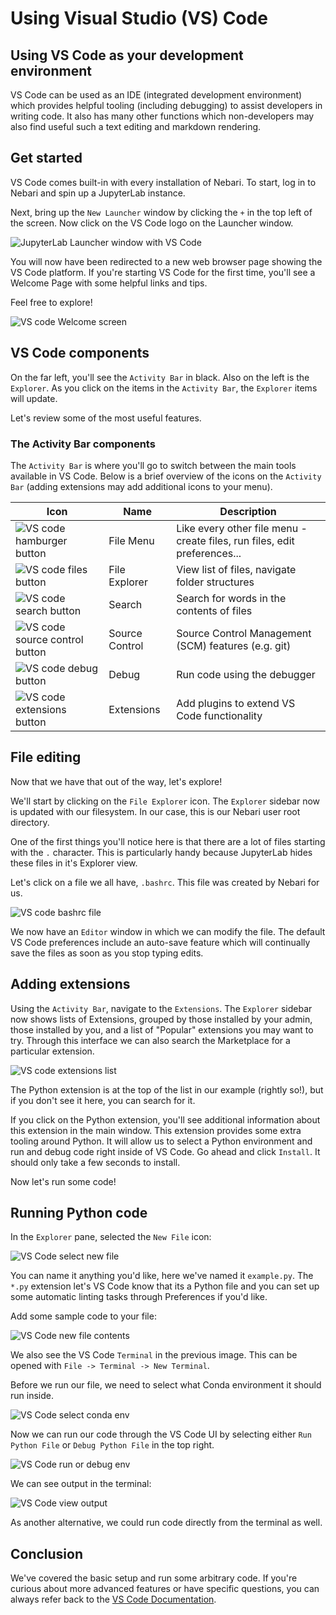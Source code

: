 # Using Visual Studio (VS) Code

## Using VS Code as your development environment

VS Code can be used as an IDE (integrated development environment) which
provides helpful tooling (including debugging) to assist developers in writing
code. It also has many other functions which non-developers may also find
useful such a text editing and markdown rendering.

## Get started

VS Code comes built-in with every installation of Nebari. To start, log in
to Nebari and spin up a JupyterLab instance.

Next, bring up the `New Launcher` window by clicking the `+` in the top left of
the screen. Now click on the VS Code logo on the Launcher window.

![JupyterLab Launcher window with VS Code](/img/tutorials/vscode_launcher.png)

You will now have been redirected to a new web browser page showing the VS
Code platform. If you're starting VS Code for the first time, you'll see a
Welcome Page with some helpful links and tips.

Feel free to explore!

![VS code Welcome screen](/img/tutorials/vscode_welcome.png)

## VS Code components

On the far left, you'll see the `Activity Bar` in black. Also on the left is
the `Explorer`. As you click on the items in the `Activity Bar`, the `Explorer`
items will update.

Let's review some of the most useful features.

### The Activity Bar components

The `Activity Bar` is where you'll go to switch between the main tools
available in VS Code. Below is a brief overview of the icons on the
`Activity Bar` (adding extensions may add additional icons to your menu).

| Icon                                                                       | Name           | Description                                                               |
| -------------------------------------------------------------------------- | -------------- | ------------------------------------------------------------------------- |
| ![VS code hamburger button](/img/tutorials/vscode_hamburger.png)           | File Menu      | Like every other file menu - create files, run files, edit preferences... |
| ![VS code files button](/img/tutorials/vscode_files.png)                   | File Explorer  | View list of files, navigate folder structures                            |
| ![VS code search button](/img/tutorials/vscode_search.png)                 | Search         | Search for words in the contents of files                                 |
| ![VS code source control button](/img/tutorials/vscode_source_control.png) | Source Control | Source Control Management (SCM) features (e.g. git)                       |
| ![VS code debug button](/img/tutorials/vscode_debug.png)                   | Debug          | Run code using the debugger                                               |
| ![VS code extensions button](/img/tutorials/vscode_extensions.png)         | Extensions     | Add plugins to extend VS Code functionality                               |

## File editing

Now that we have that out of the way, let's explore!

We'll start by clicking on the `File Explorer` icon. The `Explorer` sidebar now
is updated with our filesystem. In our case, this is our Nebari user root
directory.

One of the first things you'll notice here is that there are a lot of files
starting with the `.` character. This is particularly handy because JupyterLab
hides these files in it's Explorer view.

Let's click on a file we all have, `.bashrc`. This file was created by Nebari
for us.

![VS code bashrc file](/img/tutorials/vscode_bashrc.png)

We now have an `Editor` window in which we can modify the file. The default
VS Code preferences include an auto-save feature which will continually save
the files as soon as you stop typing edits.

## Adding extensions

Using the `Activity Bar`, navigate to the `Extensions`. The `Explorer` sidebar
now shows lists of Extensions, grouped by those installed by your admin, those
installed by you, and a list of "Popular" extensions you may want to try.
Through this interface we can also search the Marketplace for a particular
extension.

![VS code extensions list](/img/tutorials/vscode_extensions_list.png)

The Python extension is at the top of the list in our example (rightly so!),
but if you don't see it here, you can search for it.

If you click on the Python extension, you'll see additional information about
this extension in the main window. This extension provides some extra tooling
around Python. It will allow us to select a Python environment and run and
debug code right inside of VS Code. Go ahead and click `Install`. It should
only take a few seconds to install.

Now let's run some code!

## Running Python code

In the `Explorer` pane, selected the `New File` icon:

![VS Code select new file](/img/tutorials/vscode_new_file.png)

You can name it anything you'd like, here we've named it `example.py`. The
`*.py` extension let's VS Code know that its a Python file and you can set up
some automatic linting tasks through Preferences if you'd like.

Add some sample code to your file:

![VS Code new file contents](/img/tutorials/vscode_new_file_contents.png)

We also see the VS Code `Terminal` in the previous image. This can be
opened with `File -> Terminal -> New Terminal`.

Before we run our file, we need to select what Conda environment it should run
inside.

![VS Code select conda env](/img/tutorials/vscode_select_env.png)

Now we can run our code through the VS Code UI by selecting either
`Run Python File` or `Debug Python File` in the top right.

![VS Code run or debug env](/img/tutorials/vscode_run_debug_buttons.png)

We can see output in the terminal:

![VS Code view output](/img/tutorials/vscode_output.png)

As another alternative, we could run code directly from the terminal as well.

## Conclusion

We've covered the basic setup and run some arbitrary code. If you're curious
about more advanced features or have specific questions, you can always refer back
to the [VS Code Documentation](https://code.visualstudio.com/).
